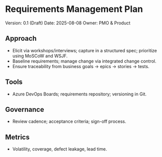 # Requirements Management Plan

Version: 0.1 (Draft)
Date: 2025-08-08
Owner: PMO & Product

## Approach
- Elicit via workshops/interviews; capture in a structured spec; prioritize using MoSCoW and WSJF.
- Baseline requirements; manage change via integrated change control.
- Ensure traceability from business goals → epics → stories → tests.

## Tools
- Azure DevOps Boards; requirements repository; versioning in Git.

## Governance
- Review cadence; acceptance criteria; sign-off process.

## Metrics
- Volatility, coverage, defect leakage, lead time.
